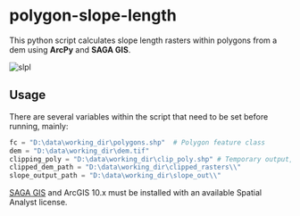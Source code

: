 # polygon-slope-length


This python script calculates slope length rasters within polygons from a dem using **ArcPy** and **SAGA GIS**.

![slpl]

[slpl]: https://raw.githubusercontent.com/simonkiley/polygon-slope-length/master/slope_length.png
        



## Usage

There are several variables within the script that need to be set before running, mainly:

```python
fc = "D:\data\working_dir\polygons.shp"  # Polygon feature class
dem = "D:\data\working_dir\dem.tif"
clipping_poly = "D:\data\working_dir\clip_poly.shp" # Temporary output, will be overwritten. 
clipped_dem_path = "D:\data\working_dir\clipped_rasters\\"
slope_output_path = "D:\data\working_dir\slope_out\\"
```

[SAGA GIS](http://sourceforge.net/projects/saga-gis/) and ArcGIS 10.x must be installed with an available Spatial Analyst license. 
